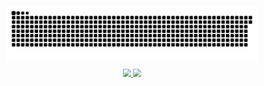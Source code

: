 
![Snake animation](https://github.com/adriane-desenvolvimento/adriane-desenvolvimento/blob/output/github-contribution-grid-snake.svg)

<center><div>
<a href="https://github.com/adriane-desenvolvimento">
<img height="150em" src="https://github-readme-stats.vercel.app/api/top-langs/?username=adriane-desenvolvimento&layout=compact&langs_count=7&theme=dracula">
<img height="150em" src="https://github-readme-stats.vercel.app/api?username=adriane-desenvolvimento&show_icons=true&theme=dracula&include_all_commits=true&count_private=true">
  </div></center>
